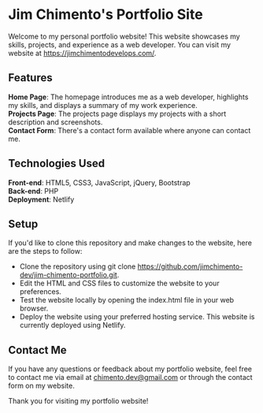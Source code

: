 # Jim Chimento's Portfolio Site

Welcome to my personal portfolio website! This website showcases my skills, projects, and experience as a web developer. You can visit my website at https://jimchimentodevelops.com/.

## Features

**Home Page**: The homepage introduces me as a web developer, highlights my skills, and displays a summary of my work experience. <br />
**Projects Page**: The projects page displays my projects with a short description and screenshots. <br />
**Contact Form**: There's a contact form available where anyone can contact me.

## Technologies Used

**Front-end**: HTML5, CSS3, JavaScript, jQuery, Bootstrap <br />
**Back-end**: PHP <br />
**Deployment**: Netlify <br />

## Setup

If you'd like to clone this repository and make changes to the website, here are the steps to follow:

- Clone the repository using git clone https://github.com/jimchimento-dev/jim-chimento-portfolio.git.
- Edit the HTML and CSS files to customize the website to your preferences.
- Test the website locally by opening the index.html file in your web browser.
- Deploy the website using your preferred hosting service. This website is currently deployed using Netlify.

## Contact Me

If you have any questions or feedback about my portfolio website, feel free to contact me via email at chimento.dev@gmail.com or through the contact form on my website.

Thank you for visiting my portfolio website!
